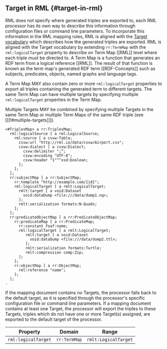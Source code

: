## Target in RML {#target-in-rml}

RML does not specify where generated triples are exported to, 
each RML processor has its own way to describe this information 
through configuration files or command line parameters. 
To incorporate this information in the RML mapping rules, 
RML is aligned with the 
[Target vocabulary](http://semweb.mmlab.be/ns/rml-target#)
which describes how the generated triples are exported. 
RML is aligned with the Target vocabulary 
by extending `rr:TermMap` with the `rml:logicalTarget` property 
to describe on Term Map [[RML]] level where each triple must be directed to. 
A Term Map is a function that generates an RDF term 
from a logical reference [[RML]].
The result of that function is known as the term map's generated 
RDF term [[RDF-Concepts]] 
such as subjects, predicates, objects, named graphs and language tags.

A Term Map MAY also contain zero or more `rml:logicalTarget` properties 
to export all triples containing the generated term to different targets. 
The same Term Map can have multiple targets by specifying 
multiple `rml:logicalTarget` properties in the Term Map. 

Multiple Targets MAY be combined by specifying multiple Targets 
in the same Term Map or multiple Term Maps of the same RDF triple (see [[[!#multiple-targets]]]). 

```turtle "example": " "
<#TriplesMap> a rr:TriplesMap;
  rml:logicalSource [ a rml:LogicalSource;
    rml:source [ a csvw:Table;
      csvw:url "http://rml.io/data/csvw/Airport.csv";
      csvw:dialect [ a csvw:Dialect;
        csvw:delimiter ";”;
        csvw:encoding "UTF-8";
        csvw:header "1"^^xsd:boolean;
      ];
    ];
  ];
  rr:subjectMap [ a rr:SubjectMap;
    rr:template "http://example.com/{id}";
    rml:logicalTarget [ a rmlt:LogicalTarget;
      rmlt:target [ a void:Dataset
        void:dataDump <file:///data/dump1.nq>;
      ];
      rmlt:serialization formats:N-Quads;
    ];
  ];
  rr:predicateObjectMap [ a rr:PredicateObjectMap;
    rr:predicateMap [ a rr:PredicateMap;
      rr:constant foaf:name;
      rml:logicalTarget [ a rmlt:LogicalTarget;
         rmlt:target [ a void:Dataset
           void:dataDump <file:///data/dump2.ttl>;
         ];
         rmlt:serialization formats:Turtle;
         rmlt:compression comp:Zip;
      ];
    ];
    rr:objectMap [ a rr:ObjectMap;
      rml:reference "name";
    ];
  ];
.
```

If the mapping document contains no Targets, 
the processor falls back to the default target, 
as it is specified through the processor's 
specific configuration file or command line parameters. 
If a mapping document contains at least one Target, 
the processor will export the triples to these Targets,
triples which do not have one or more Target(s) assigned,
are exported to the default target of the processor.

| Property            | Domain       | Range                |
| ------------------- | ------------ | -------------------- |
| `rml:logicalTarget` | `rr:TermMap` | `rmlt:LogicalTarget` |
